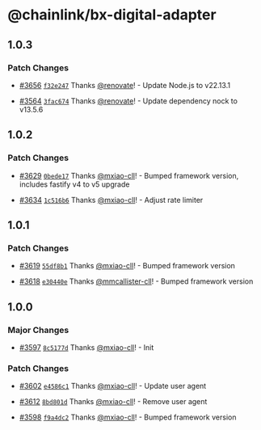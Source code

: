 # @chainlink/bx-digital-adapter

## 1.0.3

### Patch Changes

- [#3656](https://github.com/smartcontractkit/external-adapters-js/pull/3656) [`f32e247`](https://github.com/smartcontractkit/external-adapters-js/commit/f32e2477bcc37a8e37b73676616c8d9e5dce9a45) Thanks [@renovate](https://github.com/apps/renovate)! - Update Node.js to v22.13.1

- [#3564](https://github.com/smartcontractkit/external-adapters-js/pull/3564) [`3fac674`](https://github.com/smartcontractkit/external-adapters-js/commit/3fac674cfeb93f73009959ba2ea0fbf342c3c66d) Thanks [@renovate](https://github.com/apps/renovate)! - Update dependency nock to v13.5.6

## 1.0.2

### Patch Changes

- [#3629](https://github.com/smartcontractkit/external-adapters-js/pull/3629) [`0bede17`](https://github.com/smartcontractkit/external-adapters-js/commit/0bede1726a01a0fc4c5831be521b974dfac79234) Thanks [@mxiao-cll](https://github.com/mxiao-cll)! - Bumped framework version, includes fastify v4 to v5 upgrade

- [#3634](https://github.com/smartcontractkit/external-adapters-js/pull/3634) [`1c516b6`](https://github.com/smartcontractkit/external-adapters-js/commit/1c516b6b6609c037c607346c8ab156694564ea3e) Thanks [@mxiao-cll](https://github.com/mxiao-cll)! - Adjust rate limiter

## 1.0.1

### Patch Changes

- [#3619](https://github.com/smartcontractkit/external-adapters-js/pull/3619) [`55df8b1`](https://github.com/smartcontractkit/external-adapters-js/commit/55df8b1867403001c5bb11339bb2244e6c219c3f) Thanks [@mxiao-cll](https://github.com/mxiao-cll)! - Bumped framework version

- [#3618](https://github.com/smartcontractkit/external-adapters-js/pull/3618) [`e30440e`](https://github.com/smartcontractkit/external-adapters-js/commit/e30440e20f06c72eb701ac539692815e77978a73) Thanks [@mmcallister-cll](https://github.com/mmcallister-cll)! - Bumped framework version

## 1.0.0

### Major Changes

- [#3597](https://github.com/smartcontractkit/external-adapters-js/pull/3597) [`8c5177d`](https://github.com/smartcontractkit/external-adapters-js/commit/8c5177dddb1b99534940de0a083ac1dcedb557b1) Thanks [@mxiao-cll](https://github.com/mxiao-cll)! - Init

### Patch Changes

- [#3602](https://github.com/smartcontractkit/external-adapters-js/pull/3602) [`e4586c1`](https://github.com/smartcontractkit/external-adapters-js/commit/e4586c17bc03321d776e93068ebbc90b81f4a098) Thanks [@mxiao-cll](https://github.com/mxiao-cll)! - Update user agent

- [#3612](https://github.com/smartcontractkit/external-adapters-js/pull/3612) [`8bd801d`](https://github.com/smartcontractkit/external-adapters-js/commit/8bd801daca510bd92089c8dd734672cf7268a2f2) Thanks [@mxiao-cll](https://github.com/mxiao-cll)! - Remove user agent

- [#3598](https://github.com/smartcontractkit/external-adapters-js/pull/3598) [`f9a4dc2`](https://github.com/smartcontractkit/external-adapters-js/commit/f9a4dc24e77f1f5b5e967b5f2d03eb58c15ef9b2) Thanks [@mxiao-cll](https://github.com/mxiao-cll)! - Bumped framework version
